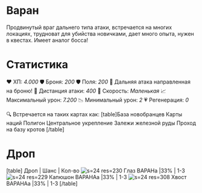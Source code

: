 # Варан
Продвинутый враг дальнего типа атаки, встречается на многих локациях, трудноват для убийства новичками, дает много опыта, нужен в квестах. Имеет аналог босса!
# Cтатистика
❤ ХП: *4.000*
🛡 Броня: *200*
🛡 Поля: *200*
🔫 Дальняя атака направленная на броню!
🎯 Дистанция атаки: *400*
🏃 Скорость: *Маленькая*
📈 Максимальный урон: *7.200*
📉 Минимальный урон: *2*
💗 Регенерация: *0*

🔍 Встречается на таких картах как:
[table]База новобранцев
Карты наций
Полигон
Центральное укрепление
Залежи железной руды
Проход на базу кротов
[/table]
# Дроп
[table] Дроп | Шанс | Кол-во
![s=24 res=230]() Глаз ВАРАНа |33% | 1-3
![s=24 res=229]() Капюшон ВАРАНАа |33% | 1-3
![s=24 res=308]() Хвост ВАРАНАа |33% | 1-3
[/table]